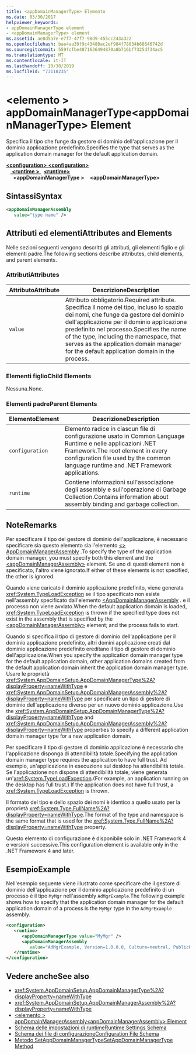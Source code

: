 ```yaml
---
title: <appDomainManagerType> Elemento
ms.date: 03/30/2017
helpviewer_keywords:
- appDomainManagerType element
- <appDomainManagerType> element
ms.assetid: ae8d5a7e-e7f7-47f7-98d9-455cc243a322
ms.openlocfilehash: bae4aa39f9c43480ac2ef984f78834b68646742d
ms.sourcegitcommit: 559fcfbe4871636494870a8b716bf7325df34ac5
ms.translationtype: MT
ms.contentlocale: it-IT
ms.lasthandoff: 10/30/2019
ms.locfileid: "73118235"
---
```

# <a name="appdomainmanagertype-element"></a><span data-ttu-id="94589-102">\<elemento > appDomainManagerType</span><span class="sxs-lookup"><span data-stu-id="94589-102">\<appDomainManagerType> Element</span></span>
<span data-ttu-id="94589-103">Specifica il tipo che funge da gestore di dominio dell'applicazione per il dominio applicazione predefinito.</span><span class="sxs-lookup"><span data-stu-id="94589-103">Specifies the type that serves as the application domain manager for the default application domain.</span></span>  
  
<span data-ttu-id="94589-104">[ **\<configuration>** ](../configuration-element.md)</span><span class="sxs-lookup"><span data-stu-id="94589-104">[**\<configuration>**](../configuration-element.md)</span></span>\
<span data-ttu-id="94589-105">&nbsp; &nbsp;[ **\<runtime >** ](runtime-element.md) </span><span class="sxs-lookup"><span data-stu-id="94589-105">&nbsp;&nbsp;[**\<runtime>**](runtime-element.md)</span></span>\
<span data-ttu-id="94589-106">&nbsp;&nbsp;&nbsp;&nbsp; **\<appDomainManagerType >**</span><span class="sxs-lookup"><span data-stu-id="94589-106">&nbsp;&nbsp;&nbsp;&nbsp;**\<appDomainManagerType>**</span></span>  
  
## <a name="syntax"></a><span data-ttu-id="94589-107">Sintassi</span><span class="sxs-lookup"><span data-stu-id="94589-107">Syntax</span></span>  
  
```xml  
<appDomainManagerAssembly   
   value="type name" />  
```  
  
## <a name="attributes-and-elements"></a><span data-ttu-id="94589-108">Attributi ed elementi</span><span class="sxs-lookup"><span data-stu-id="94589-108">Attributes and Elements</span></span>  
 <span data-ttu-id="94589-109">Nelle sezioni seguenti vengono descritti gli attributi, gli elementi figlio e gli elementi padre.</span><span class="sxs-lookup"><span data-stu-id="94589-109">The following sections describe attributes, child elements, and parent elements.</span></span>  
  
### <a name="attributes"></a><span data-ttu-id="94589-110">Attributi</span><span class="sxs-lookup"><span data-stu-id="94589-110">Attributes</span></span>  
  
|<span data-ttu-id="94589-111">Attributo</span><span class="sxs-lookup"><span data-stu-id="94589-111">Attribute</span></span>|<span data-ttu-id="94589-112">Descrizione</span><span class="sxs-lookup"><span data-stu-id="94589-112">Description</span></span>|  
|---------------|-----------------|  
|`value`|<span data-ttu-id="94589-113">Attributo obbligatorio.</span><span class="sxs-lookup"><span data-stu-id="94589-113">Required attribute.</span></span> <span data-ttu-id="94589-114">Specifica il nome del tipo, incluso lo spazio dei nomi, che funge da gestore del dominio dell'applicazione per il dominio applicazione predefinito nel processo.</span><span class="sxs-lookup"><span data-stu-id="94589-114">Specifies the name of the type, including the namespace, that serves as the application domain manager for the default application domain in the process.</span></span>|  
  
### <a name="child-elements"></a><span data-ttu-id="94589-115">Elementi figlio</span><span class="sxs-lookup"><span data-stu-id="94589-115">Child Elements</span></span>  
 <span data-ttu-id="94589-116">Nessuna.</span><span class="sxs-lookup"><span data-stu-id="94589-116">None.</span></span>  
  
### <a name="parent-elements"></a><span data-ttu-id="94589-117">Elementi padre</span><span class="sxs-lookup"><span data-stu-id="94589-117">Parent Elements</span></span>  
  
|<span data-ttu-id="94589-118">Elemento</span><span class="sxs-lookup"><span data-stu-id="94589-118">Element</span></span>|<span data-ttu-id="94589-119">Descrizione</span><span class="sxs-lookup"><span data-stu-id="94589-119">Description</span></span>|  
|-------------|-----------------|  
|`configuration`|<span data-ttu-id="94589-120">Elemento radice in ciascun file di configurazione usato in Common Language Runtime e nelle applicazioni .NET Framework.</span><span class="sxs-lookup"><span data-stu-id="94589-120">The root element in every configuration file used by the common language runtime and .NET Framework applications.</span></span>|  
|`runtime`|<span data-ttu-id="94589-121">Contiene informazioni sull'associazione degli assembly e sull'operazione di Garbage Collection.</span><span class="sxs-lookup"><span data-stu-id="94589-121">Contains information about assembly binding and garbage collection.</span></span>|  
  
## <a name="remarks"></a><span data-ttu-id="94589-122">Note</span><span class="sxs-lookup"><span data-stu-id="94589-122">Remarks</span></span>  
 <span data-ttu-id="94589-123">Per specificare il tipo del gestore di dominio dell'applicazione, è necessario specificare sia questo elemento sia l'elemento [\<> AppDomainManagerAssembly](appdomainmanagerassembly-element.md) .</span><span class="sxs-lookup"><span data-stu-id="94589-123">To specify the type of the application domain manager, you must specify both this element and the [\<appDomainManagerAssembly>](appdomainmanagerassembly-element.md) element.</span></span> <span data-ttu-id="94589-124">Se uno di questi elementi non è specificato, l'altro viene ignorato.</span><span class="sxs-lookup"><span data-stu-id="94589-124">If either of these elements is not specified, the other is ignored.</span></span>  
  
 <span data-ttu-id="94589-125">Quando viene caricato il dominio applicazione predefinito, viene generata <xref:System.TypeLoadException> se il tipo specificato non esiste nell'assembly specificato dall'elemento [\<AppDomainManagerAssembly](appdomainmanagerassembly-element.md) . e il processo non viene avviato.</span><span class="sxs-lookup"><span data-stu-id="94589-125">When the default application domain is loaded, <xref:System.TypeLoadException> is thrown if the specified type does not exist in the assembly that is specified by the [\<appDomainManagerAssembly>](appdomainmanagerassembly-element.md) element; and the process fails to start.</span></span>  
  
 <span data-ttu-id="94589-126">Quando si specifica il tipo di gestore di dominio dell'applicazione per il dominio applicazione predefinito, altri domini applicazione creati dal dominio applicazione predefinito ereditano il tipo di gestore di dominio dell'applicazione.</span><span class="sxs-lookup"><span data-stu-id="94589-126">When you specify the application domain manager type for the default application domain, other application domains created from the default application domain inherit the application domain manager type.</span></span> <span data-ttu-id="94589-127">Usare le proprietà <xref:System.AppDomainSetup.AppDomainManagerType%2A?displayProperty=nameWithType> e <xref:System.AppDomainSetup.AppDomainManagerAssembly%2A?displayProperty=nameWithType> per specificare un tipo di gestore di dominio dell'applicazione diverso per un nuovo dominio applicazione.</span><span class="sxs-lookup"><span data-stu-id="94589-127">Use the <xref:System.AppDomainSetup.AppDomainManagerType%2A?displayProperty=nameWithType> and <xref:System.AppDomainSetup.AppDomainManagerAssembly%2A?displayProperty=nameWithType> properties to specify a different application domain manager type for a new application domain.</span></span>  
  
 <span data-ttu-id="94589-128">Per specificare il tipo di gestore di dominio applicazione è necessario che l'applicazione disponga di attendibilità totale.</span><span class="sxs-lookup"><span data-stu-id="94589-128">Specifying the application domain manager type requires the application to have full trust.</span></span> <span data-ttu-id="94589-129">Ad esempio, un'applicazione in esecuzione sul desktop ha attendibilità totale. Se l'applicazione non dispone di attendibilità totale, viene generata un'<xref:System.TypeLoadException>.</span><span class="sxs-lookup"><span data-stu-id="94589-129">(For example, an application running on the desktop has full trust.) If the application does not have full trust, a <xref:System.TypeLoadException> is thrown.</span></span>  
  
 <span data-ttu-id="94589-130">Il formato del tipo e dello spazio dei nomi è identico a quello usato per la proprietà <xref:System.Type.FullName%2A?displayProperty=nameWithType>.</span><span class="sxs-lookup"><span data-stu-id="94589-130">The format of the type and namespace is the same format that is used for the <xref:System.Type.FullName%2A?displayProperty=nameWithType> property.</span></span>  
  
 <span data-ttu-id="94589-131">Questo elemento di configurazione è disponibile solo in .NET Framework 4 e versioni successive.</span><span class="sxs-lookup"><span data-stu-id="94589-131">This configuration element is available only in the .NET Framework 4 and later.</span></span>  
  
## <a name="example"></a><span data-ttu-id="94589-132">Esempio</span><span class="sxs-lookup"><span data-stu-id="94589-132">Example</span></span>  
 <span data-ttu-id="94589-133">Nell'esempio seguente viene illustrato come specificare che il gestore di dominio dell'applicazione per il dominio applicazione predefinito di un processo è il tipo `MyMgr` nell'assembly `AdMgrExample`.</span><span class="sxs-lookup"><span data-stu-id="94589-133">The following example shows how to specify that the application domain manager for the default application domain of a process is the `MyMgr` type in the `AdMgrExample` assembly.</span></span>  
  
```xml  
<configuration>  
   <runtime>  
      <appDomainManagerType value="MyMgr" />  
      <appDomainManagerAssembly   
         value="AdMgrExample, Version=1.0.0.0, Culture=neutral, PublicKeyToken=6856bccf150f00b3" />  
   </runtime>  
</configuration>  
```  
  
## <a name="see-also"></a><span data-ttu-id="94589-134">Vedere anche</span><span class="sxs-lookup"><span data-stu-id="94589-134">See also</span></span>

- <xref:System.AppDomainSetup.AppDomainManagerType%2A?displayProperty=nameWithType>
- <xref:System.AppDomainSetup.AppDomainManagerAssembly%2A?displayProperty=nameWithType>
- [<span data-ttu-id="94589-135">\<elemento > appDomainManagerAssembly</span><span class="sxs-lookup"><span data-stu-id="94589-135">\<appDomainManagerAssembly> Element</span></span>](appdomainmanagerassembly-element.md)
- [<span data-ttu-id="94589-136">Schema delle impostazioni di runtime</span><span class="sxs-lookup"><span data-stu-id="94589-136">Runtime Settings Schema</span></span>](index.md)
- [<span data-ttu-id="94589-137">Schema dei file di configurazione</span><span class="sxs-lookup"><span data-stu-id="94589-137">Configuration File Schema</span></span>](../index.md)
- [<span data-ttu-id="94589-138">Metodo SetAppDomainManagerType</span><span class="sxs-lookup"><span data-stu-id="94589-138">SetAppDomainManagerType Method</span></span>](../../../unmanaged-api/hosting/iclrcontrol-setappdomainmanagertype-method.md)
